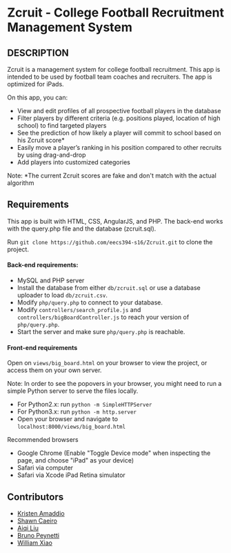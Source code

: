 Zcruit - College Football Recruitment Management System
====================================
## DESCRIPTION
Zcruit is a management system for college football recruitment. This app is intended to be used by football team coaches and recruiters. The app is optimized for iPads. 

On this app, you can:
* View and edit profiles of all prospective football players in the database
* Filter players by different criteria (e.g. positions played, location of high school) to find targeted players
* See the prediction of how likely a player will commit to school based on his Zcruit score*
* Easily move a player’s ranking in his position compared to other recruits by using drag-and-drop
* Add players into customized categories

Note:
*The current Zcruit scores are fake and don't match with the actual algorithm 
## Requirements
This app is built with HTML, CSS, AngularJS, and PHP. The back-end works with the query.php file and the database (zcruit.sql). 

Run `git clone https://github.com/eecs394-s16/Zcruit.git` to clone the project.

#### Back-end requirements:
* MySQL and PHP server 
* Install the database from either `db/zcruit.sql` or use a database uploader to load `db/zcruit.csv`. 
* Modify `php/query.php` to connect to your database.
* Modify `controllers/search_profile.js` and `controllers/bigBoardController.js` to reach your version of `php/query.php`. 
* Start the server and make sure `php/query.php` is reachable.

#### Front-end requirements 

Open on `views/big_board.html` on your browser to view the project, or access them on your own server. 

Note: In order to see the popovers in your browser, you might need to run a simple Python server to serve the files locally.
* For Python2.x: run `python -m SimpleHTTPServer`
* For Python3.x: run `python -m http.server`
* Open your browser and navigate to `localhost:8000/views/big_board.html`

Recommended browsers
* Google Chrome (Enable "Toggle Device mode" when inspecting the page, and choose "iPad" as your device)
* Safari via computer
* Safari via Xcode iPad Retina simulator

## Contributors
* [Kristen Amaddio](https://github.com/kmads)
* [Shawn Caeiro](https://github.com/shawncaeiro)
* [Aiqi Liu](http://github.com/aiqiliu)
* [Bruno Peynetti](https://github.com/bpeynetti)
* [William Xiao](https://github.com/PaeP3nguin)

